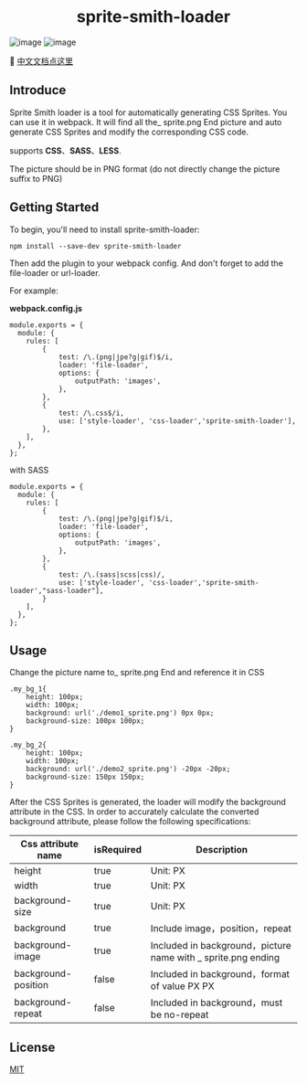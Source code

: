 <h1 align="center">sprite-smith-loader</h1>


![image](https://img.shields.io/badge/license-MIT-green) 
![image](https://img.shields.io/badge/webpack-%5E4.0.0-blue)

:rocket: [中文文档点这里](https://github.com/sunft1996/sprite-smith-loader/blob/master/README.CN.md/)
## Introduce
Sprite Smith loader is a tool for automatically generating CSS Sprites. You can use it in webpack. It will find all the_ sprite.png End picture and auto generate CSS Sprites and modify the corresponding CSS code.

supports **CSS**、**SASS**、**LESS**.

The picture should be in PNG format (do not directly change the picture suffix to PNG)
## Getting Started
To begin, you'll need to install sprite-smith-loader:

```
npm install --save-dev sprite-smith-loader
```
Then add the plugin to your webpack config. And don't forget to add the file-loader or url-loader. 

For example:

**webpack.config.js**

```
module.exports = {
  module: {
    rules: [
        {
            test: /\.(png|jpe?g|gif)$/i,
            loader: 'file-loader',
            options: {
                outputPath: 'images',
            },
        },
        {
            test: /\.css$/i,
            use: ['style-loader', 'css-loader','sprite-smith-loader'],
        },
    ],
  },
};
```
with SASS 

```
module.exports = {
  module: {
    rules: [
        {
            test: /\.(png|jpe?g|gif)$/i,
            loader: 'file-loader',
            options: {
                outputPath: 'images',
            },
        },
        {
            test: /\.(sass|scss|css)/,
            use: ['style-loader', 'css-loader','sprite-smith-loader',"sass-loader"],
        }
    ],
  },
};

```

## Usage
Change the picture name to_ sprite.png  End and reference it in CSS
```
.my_bg_1{
    height: 100px;
    width: 100px;
    background: url('./demo1_sprite.png') 0px 0px;
    background-size: 100px 100px;
}

.my_bg_2{
    height: 100px;
    width: 100px;
    background: url('./demo2_sprite.png') -20px -20px;
    background-size: 150px 150px;
}
```
After the CSS Sprites is generated, the loader will modify the background attribute in the CSS. In order to accurately calculate the converted background attribute, please follow the following specifications:

Css attribute name | isRequired | Description
---|---|---
height | true| Unit: PX
width | true| Unit: PX
background-size | true| Unit: PX
background | true| Include image，position，repeat
background-image | true| Included in background，picture name with _ sprite.png ending
background-position | false| Included in background，format of value PX PX
background-repeat | false| Included in background，must be no-repeat

## License

[MIT](https://github.com/sunft1996/sprite-smith-loader/blob/master/LICENSE)